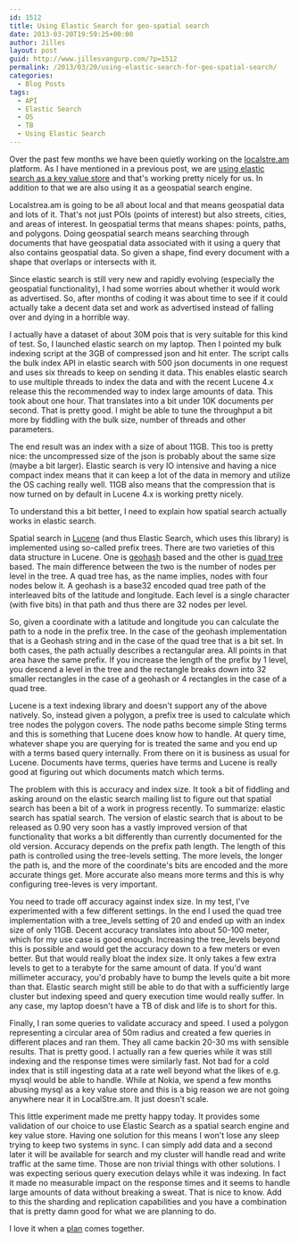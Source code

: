 ```yaml
---
id: 1512
title: Using Elastic Search for geo-spatial search
date: 2013-03-20T19:59:25+00:00
author: Jilles
layout: post
guid: http://www.jillesvangurp.com/?p=1512
permalink: /2013/03/20/using-elastic-search-for-geo-spatial-search/
categories:
  - Blog Posts
tags:
  - API
  - Elastic Search
  - OS
  - TB
  - Using Elastic Search
---
```

Over the past few months we have been quietly working on the <a href="http://localstre.am">localstre.am</a> platform. As I have mentioned in a previous post, we are <a href="http://www.jillesvangurp.com/2013/01/15/using-elastic-search-as-a-key-value-store/">using elastic search as a key value store</a> and that's working pretty nicely for us. In addition to that we are also using it as a geospatial search engine.

Localstrea.am is going to be all about local and that means geospatial data and lots of it. That's not just POIs (points of interest) but also streets, cities, and areas of interest. In geospatial terms that means shapes: points, paths, and polygons. Doing geospatial search means searching through documents that have geospatial data associated with it using a query that also contains geospatial data. So given a shape, find every document with a shape that overlaps or intersects with it.

Since elastic search is still very new and rapidly evolving (especially the geospatial functionality), I had some worries about whether it would work as advertised. So, after months of coding it was about time to see if it could actually take a decent data set and work as advertised instead of falling over and dying in a horrible way. 

<!--more-->

I actually have a dataset of about 30M pois that is very suitable for this kind of test. So, I launched elastic search on my laptop. Then I pointed my bulk indexing script at the 3GB of compressed json and hit enter. The script calls the bulk index API in elastic search with 500 json documents in one request and uses six threads to keep on sending it data. This enables elastic search to use multiple threads to index the data and with the recent Lucene 4.x release this the recommended way to index large amounts of data. This took about one hour. That translates into a bit under 10K documents per second. That is pretty good. I might be able to tune the throughput a bit more by fiddling with the bulk size, number of threads and other parameters. 

The end result was an index with a size of about 11GB. This too is pretty nice: the uncompressed size of the json is probably about the same size (maybe a bit larger). Elastic search is very IO intensive and having a nice compact index means that it can keep a lot of the data in memory and utilize the OS caching really well. 11GB also means that the compression that is now turned on by default in Lucene 4.x is working pretty nicely.

To understand this a bit better, I need to explain how spatial search actually works in elastic search. 

Spatial search in <a href="http://lucene.apache.org/">Lucene</a> (and thus Elastic Search, which uses this library) is implemented using so-called prefix trees. There are two varieties of this data structure in Lucene. One is <a href="http://en.wikipedia.org/wiki/Geohash">geohash</a> based and the other is <a href="http://en.wikipedia.org/wiki/Quadtree">quad tree</a> based. The main difference between the two is the number of nodes per level in the tree. A quad tree has, as the name implies, nodes with four nodes below it. A geohash is a base32 encoded quad tree path of the interleaved bits of the latitude and longitude. Each level is a single character (with five bits) in that path and thus there are 32 nodes per level.  

So, given a coordinate with a latitude and longitude you can calculate the path to a node in the prefix tree. In the case of the geohash implementation that is a Geohash string and in the case of the quad tree that is a bit set. In both cases, the path actually describes a rectangular area. All points in that area have the same prefix. If you increase the length of the prefix by 1 level, you descend a level in the tree and the rectangle breaks down into 32 smaller rectangles in the case of a geohash or 4 rectangles in the case of a quad tree.

Lucene is a text indexing library and doesn't support any of the above natively. So, instead given a polygon, a prefix tree is used to calculate which tree nodes the polygon covers. The node paths become simple Sting terms and this is something that Lucene does know how to handle. At query time, whatever shape you are querying for is treated the same and you end up with a terms based query internally. From there on it is business as usual for Lucene. Documents have terms, queries have terms and Lucene is really good at figuring out which documents match which terms.

The problem with this is accuracy and index size. It took a bit of fiddling and asking around on the elastic search mailing list to figure out that spatial search has been a bit of a work in progress recently. To summarize: elastic search has spatial search. The version of elastic search that is about to be released as 0.90 very soon has a vastly improved version of that functionality that works a bit differently than currently documented for the old version. Accuracy depends on the prefix path length. The length of this path is controlled using the tree-levels setting. The more levels, the longer the path is, and the more of the coordinate's bits are encoded and the more accurate things get. More accurate also means more terms and this is why configuring tree-leves is very important.

You need to trade off accuracy against index size. In my test, I've experimented with a few different settings. In the end I used the quad tree implementation with a tree_levels setting of 20 and ended up with an index size of only 11GB. Decent accuracy translates into about 50-100 meter, which for my use case is good enough. Increasing the tree_levels beyond this is possible and would get the accuracy down to a few meters or even better. But that would really bloat the index size. It only takes a few extra levels to get to a terabyte for the same amount of data. If you'd want millimeter accuracy, you'd probably have to bump the levels quite a bit more than that. Elastic search might still be able to do that with a sufficiently large cluster but indexing speed and query execution time would really suffer. In any case, my laptop doesn't have a TB of disk and life is to short for this.

Finally, I ran some queries to validate accuracy and speed. I used a polygon representing a circular area of 50m radius and created a few queries in different places and ran them. They all came backin 20-30 ms with sensible results. That is pretty good. I actually ran a few queries while it was still indexing and the response times were similarly fast. Not bad for a cold index that is still ingesting data at a rate well beyond what the likes of e.g. mysql would be able to handle. While at Nokia, we spend a few months abusing mysql as a key value store and this is a big reason we are not going anywhere near it in LocalStre.am. It just doesn't scale.

This little experiment made me pretty happy today. It provides some validation of our choice to use Elastic Search as a spatial search engine and key value store. Having one solution for this means I won't lose any sleep trying to keep two systems in sync. I can simply add data and a second later it will be available for search and my cluster will handle read and write traffic at the same time. Those are non trivial things with other solutions. I was expecting serious query execution delays while it was indexing. In fact it made no measurable impact on the response times and it seems to handle large amounts of data without breaking a sweat. That is nice to know. Add to this the sharding and replication capabilities and you have a combination that is pretty damn good for what we are planning to do.

I love it when a <a href="http://www.youtube.com/watch?v=7GL6LH6ufhM">plan</a> comes together.
